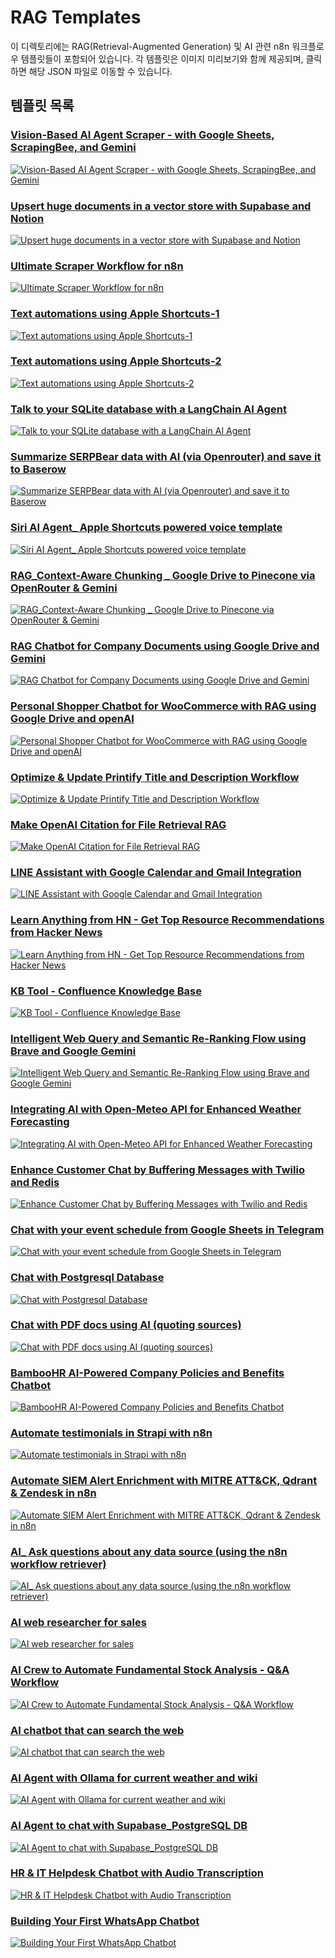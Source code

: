 # RAG Templates

이 디렉토리에는 RAG(Retrieval-Augmented Generation) 및 AI 관련 n8n 워크플로우 템플릿들이 포함되어 있습니다. 각 템플릿은 이미지 미리보기와 함께 제공되며, 클릭하면 해당 JSON 파일로 이동할 수 있습니다.

## 템플릿 목록

### [Vision-Based AI Agent Scraper - with Google Sheets, ScrapingBee, and Gemini](Vision-Based%20AI%20Agent%20Scraper%20-%20with%20Google%20Sheets%2C%20ScrapingBee%2C%20and%20Gemini.json)
[![Vision-Based AI Agent Scraper - with Google Sheets, ScrapingBee, and Gemini](Vision-Based%20AI%20Agent%20Scraper%20-%20with%20Google%20Sheets%2C%20ScrapingBee%2C%20and%20Gemini.png)](Vision-Based%20AI%20Agent%20Scraper%20-%20with%20Google%20Sheets%2C%20ScrapingBee%2C%20and%20Gemini.json)

### [Upsert huge documents in a vector store with Supabase and Notion](Upsert%20huge%20documents%20in%20a%20vector%20store%20with%20Supabase%20and%20Notion.json)
[![Upsert huge documents in a vector store with Supabase and Notion](Upsert%20huge%20documents%20in%20a%20vector%20store%20with%20Supabase%20and%20Notion.png)](Upsert%20huge%20documents%20in%20a%20vector%20store%20with%20Supabase%20and%20Notion.json)

### [Ultimate Scraper Workflow for n8n](Ultimate%20Scraper%20Workflow%20for%20n8n.json)
[![Ultimate Scraper Workflow for n8n](Ultimate%20Scraper%20Workflow%20for%20n8n.png)](Ultimate%20Scraper%20Workflow%20for%20n8n.json)

### [Text automations using Apple Shortcuts-1](Text%20automations%20using%20Apple%20Shortcuts-1.json)
[![Text automations using Apple Shortcuts-1](Text%20automations%20using%20Apple%20Shortcuts-1.png)](Text%20automations%20using%20Apple%20Shortcuts-1.json)

### [Text automations using Apple Shortcuts-2](Text%20automations%20using%20Apple%20Shortcuts-2.json)
[![Text automations using Apple Shortcuts-2](Text%20automations%20using%20Apple%20Shortcuts-2.png)](Text%20automations%20using%20Apple%20Shortcuts-2.json)

### [Talk to your SQLite database with a LangChain AI Agent](Talk%20to%20your%20SQLite%20database%20with%20a%20LangChain%20AI%20Agent.json)
[![Talk to your SQLite database with a LangChain AI Agent](Talk%20to%20your%20SQLite%20database%20with%20a%20LangChain%20AI%20Agent.png)](Talk%20to%20your%20SQLite%20database%20with%20a%20LangChain%20AI%20Agent.json)

### [Summarize SERPBear data with AI (via Openrouter) and save it to Baserow](Summarize%20SERPBear%20data%20with%20AI%20%28via%20Openrouter%29%20and%20save%20it%20to%20Baserow.json)
[![Summarize SERPBear data with AI (via Openrouter) and save it to Baserow](Summarize%20SERPBear%20data%20with%20AI%20%28via%20Openrouter%29%20and%20save%20it%20to%20Baserow.png)](Summarize%20SERPBear%20data%20with%20AI%20%28via%20Openrouter%29%20and%20save%20it%20to%20Baserow.json)

### [Siri AI Agent_ Apple Shortcuts powered voice template](Siri%20AI%20Agent_%20Apple%20Shortcuts%20powered%20voice%20template.json)
[![Siri AI Agent_ Apple Shortcuts powered voice template](Siri%20AI%20Agent_%20Apple%20Shortcuts%20powered%20voice%20template.png)](Siri%20AI%20Agent_%20Apple%20Shortcuts%20powered%20voice%20template.json)

### [RAG_Context-Aware Chunking _ Google Drive to Pinecone via OpenRouter & Gemini](RAG_Context-Aware%20Chunking%20_%20Google%20Drive%20to%20Pinecone%20via%20OpenRouter%20%26%20Gemini.json)
[![RAG_Context-Aware Chunking _ Google Drive to Pinecone via OpenRouter & Gemini](RAG_Context-Aware%20Chunking%20_%20Google%20Drive%20to%20Pinecone%20via%20OpenRouter%20%26%20Gemini.png)](RAG_Context-Aware%20Chunking%20_%20Google%20Drive%20to%20Pinecone%20via%20OpenRouter%20%26%20Gemini.json)

### [RAG Chatbot for Company Documents using Google Drive and Gemini](RAG%20Chatbot%20for%20Company%20Documents%20using%20Google%20Drive%20and%20Gemini.json)
[![RAG Chatbot for Company Documents using Google Drive and Gemini](RAG%20Chatbot%20for%20Company%20Documents%20using%20Google%20Drive%20and%20Gemini.png)](RAG%20Chatbot%20for%20Company%20Documents%20using%20Google%20Drive%20and%20Gemini.json)

### [Personal Shopper Chatbot for WooCommerce with RAG using Google Drive and openAI](Personal%20Shopper%20Chatbot%20for%20WooCommerce%20with%20RAG%20using%20Google%20Drive%20and%20openAI.json)
[![Personal Shopper Chatbot for WooCommerce with RAG using Google Drive and openAI](Personal%20Shopper%20Chatbot%20for%20WooCommerce%20with%20RAG%20using%20Google%20Drive%20and%20openAI.png)](Personal%20Shopper%20Chatbot%20for%20WooCommerce%20with%20RAG%20using%20Google%20Drive%20and%20openAI.json)

### [Optimize & Update Printify Title and Description Workflow](Optimize%20%26%20Update%20Printify%20Title%20and%20Description%20Workflow.json)
[![Optimize & Update Printify Title and Description Workflow](Optimize%20%26%20Update%20Printify%20Title%20and%20Description%20Workflow.png)](Optimize%20%26%20Update%20Printify%20Title%20and%20Description%20Workflow.json)

### [Make OpenAI Citation for File Retrieval RAG](Make%20OpenAI%20Citation%20for%20File%20Retrieval%20RAG.json)
[![Make OpenAI Citation for File Retrieval RAG](Make%20OpenAI%20Citation%20for%20File%20Retrieval%20RAG.png)](Make%20OpenAI%20Citation%20for%20File%20Retrieval%20RAG.json)

### [LINE Assistant with Google Calendar and Gmail Integration](LINE%20Assistant%20with%20Google%20Calendar%20and%20Gmail%20Integration.json)
[![LINE Assistant with Google Calendar and Gmail Integration](LINE%20Assistant%20with%20Google%20Calendar%20and%20Gmail%20Integration.png)](LINE%20Assistant%20with%20Google%20Calendar%20and%20Gmail%20Integration.json)

### [Learn Anything from HN - Get Top Resource Recommendations from Hacker News](Learn%20Anything%20from%20HN%20-%20Get%20Top%20Resource%20Recommendations%20from%20Hacker%20News.json)
[![Learn Anything from HN - Get Top Resource Recommendations from Hacker News](Learn%20Anything%20from%20HN%20-%20Get%20Top%20Resource%20Recommendations%20from%20Hacker%20News.png)](Learn%20Anything%20from%20HN%20-%20Get%20Top%20Resource%20Recommendations%20from%20Hacker%20News.json)

### [KB Tool - Confluence Knowledge Base](KB%20Tool%20-%20Confluence%20Knowledge%20Base.json)
[![KB Tool - Confluence Knowledge Base](KB%20Tool%20-%20Confluence%20Knowledge%20Base.png)](KB%20Tool%20-%20Confluence%20Knowledge%20Base.json)

### [Intelligent Web Query and Semantic Re-Ranking Flow using Brave and Google Gemini](Intelligent%20Web%20Query%20and%20Semantic%20Re-Ranking%20Flow%20using%20Brave%20and%20Google%20Gemini.json)
[![Intelligent Web Query and Semantic Re-Ranking Flow using Brave and Google Gemini](Intelligent%20Web%20Query%20and%20Semantic%20Re-Ranking%20Flow%20using%20Brave%20and%20Google%20Gemini.png)](Intelligent%20Web%20Query%20and%20Semantic%20Re-Ranking%20Flow%20using%20Brave%20and%20Google%20Gemini.json)

### [Integrating AI with Open-Meteo API for Enhanced Weather Forecasting](Integrating%20AI%20with%20Open-Meteo%20API%20for%20Enhanced%20Weather%20Forecasting.json)
[![Integrating AI with Open-Meteo API for Enhanced Weather Forecasting](Integrating%20AI%20with%20Open-Meteo%20API%20for%20Enhanced%20Weather%20Forecasting.png)](Integrating%20AI%20with%20Open-Meteo%20API%20for%20Enhanced%20Weather%20Forecasting.json)

### [Enhance Customer Chat by Buffering Messages with Twilio and Redis](Enhance%20Customer%20Chat%20by%20Buffering%20Messages%20with%20Twilio%20and%20Redis.json)
[![Enhance Customer Chat by Buffering Messages with Twilio and Redis](Enhance%20Customer%20Chat%20by%20Buffering%20Messages%20with%20Twilio%20and%20Redis.png)](Enhance%20Customer%20Chat%20by%20Buffering%20Messages%20with%20Twilio%20and%20Redis.json)

### [Chat with your event schedule from Google Sheets in Telegram](Chat%20with%20your%20event%20schedule%20from%20Google%20Sheets%20in%20Telegram.json)
[![Chat with your event schedule from Google Sheets in Telegram](Chat%20with%20your%20event%20schedule%20from%20Google%20Sheets%20in%20Telegram.png)](Chat%20with%20your%20event%20schedule%20from%20Google%20Sheets%20in%20Telegram.json)

### [Chat with Postgresql Database](Chat%20with%20Postgresql%20Database.json)
[![Chat with Postgresql Database](Chat%20with%20Postgresql%20Database.png)](Chat%20with%20Postgresql%20Database.json)

### [Chat with PDF docs using AI (quoting sources)](Chat%20with%20PDF%20docs%20using%20AI%20%28quoting%20sources%29.json)
[![Chat with PDF docs using AI (quoting sources)](Chat%20with%20PDF%20docs%20using%20AI%20%28quoting%20sources%29.png)](Chat%20with%20PDF%20docs%20using%20AI%20%28quoting%20sources%29.json)

### [BambooHR AI-Powered Company Policies and Benefits Chatbot](BambooHR%20AI-Powered%20Company%20Policies%20and%20Benefits%20Chatbot.json)
[![BambooHR AI-Powered Company Policies and Benefits Chatbot](BambooHR%20AI-Powered%20Company%20Policies%20and%20Benefits%20Chatbot.png)](BambooHR%20AI-Powered%20Company%20Policies%20and%20Benefits%20Chatbot.json)

### [Automate testimonials in Strapi with n8n](Automate%20testimonials%20in%20Strapi%20with%20n8n.json)
[![Automate testimonials in Strapi with n8n](Automate%20testimonials%20in%20Strapi%20with%20n8n.png)](Automate%20testimonials%20in%20Strapi%20with%20n8n.json)

### [Automate SIEM Alert Enrichment with MITRE ATT&CK, Qdrant & Zendesk in n8n](Automate%20SIEM%20Alert%20Enrichment%20with%20MITRE%20ATT%26CK%2C%20Qdrant%20%26%20Zendesk%20in%20n8n.json)
[![Automate SIEM Alert Enrichment with MITRE ATT&CK, Qdrant & Zendesk in n8n](Automate%20SIEM%20Alert%20Enrichment%20with%20MITRE%20ATT%26CK%2C%20Qdrant%20%26%20Zendesk%20in%20n8n.png)](Automate%20SIEM%20Alert%20Enrichment%20with%20MITRE%20ATT%26CK%2C%20Qdrant%20%26%20Zendesk%20in%20n8n.json)

### [AI_ Ask questions about any data source (using the n8n workflow retriever)](AI_%20Ask%20questions%20about%20any%20data%20source%20%28using%20the%20n8n%20workflow%20retriever%29.json)
[![AI_ Ask questions about any data source (using the n8n workflow retriever)](AI_%20Ask%20questions%20about%20any%20data%20source%20%28using%20the%20n8n%20workflow%20retriever%29.png)](AI_%20Ask%20questions%20about%20any%20data%20source%20%28using%20the%20n8n%20workflow%20retriever%29.json)

### [AI web researcher for sales](AI%20web%20researcher%20for%20sales.json)
[![AI web researcher for sales](AI%20web%20researcher%20for%20sales.png)](AI%20web%20researcher%20for%20sales.json)

### [AI Crew to Automate Fundamental Stock Analysis - Q&A Workflow](AI%20Crew%20to%20Automate%20Fundamental%20Stock%20Analysis%20-%20Q%26A%20Workflow.json)
[![AI Crew to Automate Fundamental Stock Analysis - Q&A Workflow](AI%20Crew%20to%20Automate%20Fundamental%20Stock%20Analysis%20-%20Q%26A%20Workflow.png)](AI%20Crew%20to%20Automate%20Fundamental%20Stock%20Analysis%20-%20Q%26A%20Workflow.json)

### [AI chatbot that can search the web](AI%20chatbot%20that%20can%20search%20the%20web.json)
[![AI chatbot that can search the web](AI%20chatbot%20that%20can%20search%20the%20web.png)](AI%20chatbot%20that%20can%20search%20the%20web.json)

### [AI Agent with Ollama for current weather and wiki](AI%20Agent%20with%20Ollama%20for%20current%20weather%20and%20wiki.json)
[![AI Agent with Ollama for current weather and wiki](AI%20Agent%20with%20Ollama%20for%20current%20weather%20and%20wiki.png)](AI%20Agent%20with%20Ollama%20for%20current%20weather%20and%20wiki.json)

### [AI Agent to chat with Supabase_PostgreSQL DB](AI%20Agent%20to%20chat%20with%20Supabase_PostgreSQL%20DB.json)
[![AI Agent to chat with Supabase_PostgreSQL DB](AI%20Agent%20to%20chat%20with%20Supabase_PostgreSQL%20DB.png)](AI%20Agent%20to%20chat%20with%20Supabase_PostgreSQL%20DB.json)

### [HR & IT Helpdesk Chatbot with Audio Transcription](HR%20%26%20IT%20Helpdesk%20Chatbot%20with%20Audio%20Transcription.json)
[![HR & IT Helpdesk Chatbot with Audio Transcription](HR%20%26%20IT%20Helpdesk%20Chatbot%20with%20Audio%20Transcription.png)](HR%20%26%20IT%20Helpdesk%20Chatbot%20with%20Audio%20Transcription.json)

### [Building Your First WhatsApp Chatbot](Building%20Your%20First%20WhatsApp%20Chatbot.json)
[![Building Your First WhatsApp Chatbot](Building%20Your%20First%20WhatsApp%20Chatbot.png)](Building%20Your%20First%20WhatsApp%20Chatbot.json)
